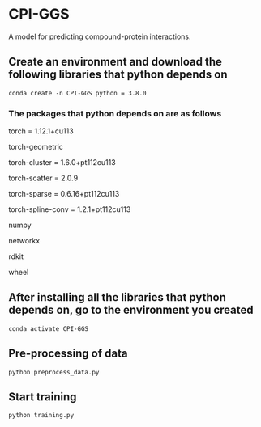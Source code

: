 # CPI-GGS
A model for predicting compound-protein interactions.
## Create an environment and download the following libraries that python depends on

```
conda create -n CPI-GGS python = 3.8.0
```
### The packages that python depends on are as follows
torch = 1.12.1+cu113 

torch-geometric

torch-cluster = 1.6.0+pt112cu113  

torch-scatter = 2.0.9     

torch-sparse = 0.6.16+pt112cu113

torch-spline-conv = 1.2.1+pt112cu113 

numpy

networkx

rdkit

wheel
## After installing all the libraries that python depends on, go to the environment you created
```
conda activate CPI-GGS
```
## Pre-processing of data
```
python preprocess_data.py
```
## Start training
```
python training.py
```
